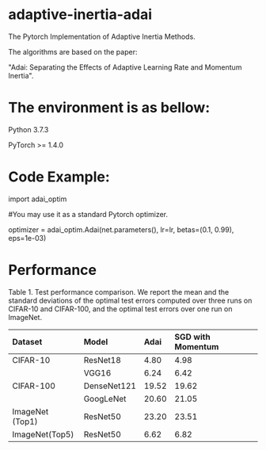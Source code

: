 # adaptive-inertia-adai

The Pytorch Implementation of Adaptive Inertia Methods. 

The algorithms are based on the paper:  

"Adai: Separating the Effects of Adaptive Learning Rate and Momentum Inertia".


# The environment is as bellow:

Python 3.7.3 

PyTorch >= 1.4.0


# Code Example: 

import adai_optim

#You may use it as a standard Pytorch optimizer.

optimizer = adai_optim.Adai(net.parameters(), lr=lr, betas=(0.1, 0.99), eps=1e-03)


# Performance

Table 1. Test performance comparison. We report the mean and the standard deviations of the optimal test errors computed over three runs on CIFAR-10 and CIFAR-100, and the optimal test errors over one run on ImageNet.

| Dataset                      | Model       | Adai                      | SGD with Momentum| 
| :--------------------------- | :---------- | :------------------------ | :--------------- |
| CIFAR-10                     | ResNet18    | 4.80  | 4.98  | 
|                              | VGG16       | 6.24  | 6.42  | 
| CIFAR-100                    | DenseNet121 | 19.52 | 19.62 | 
|                              | GoogLeNet   | 20.60 | 21.05 | 
| ImageNet <span>(Top1)        | ResNet50    | 23.20 | 23.51 |
| ImageNet<span>(Top5)         | ResNet50    | 6.62  | 6.82  | 
